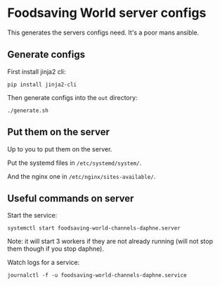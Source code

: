 # Foodsaving World server configs

This generates the servers configs need. It's a poor mans ansible.

## Generate configs

First install jinja2 cli:

```
pip install jinja2-cli
```

Then generate configs into the `out` directory:

```
./generate.sh
```

## Put them on the server

Up to you to put them on the server.

Put the systemd files in `/etc/systemd/system/`.

And the nginx one in `/etc/nginx/sites-available/`.

## Useful commands on server

Start the service:
```
systemctl start foodsaving-world-channels-daphne.server
```

Note: it will start 3 workers if they are not already running (will not stop them though if you stop daphne).

Watch logs for a service:

```
journalctl -f -u foodsaving-world-channels-daphne.service
```
